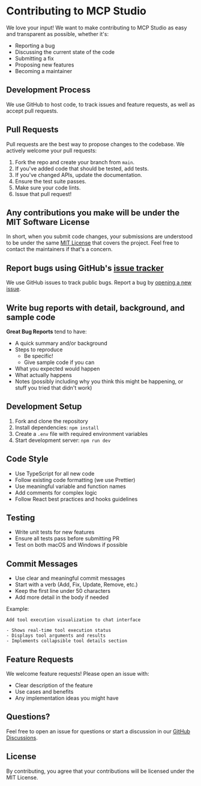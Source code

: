 # Contributing to MCP Studio

We love your input! We want to make contributing to MCP Studio as easy and transparent as possible, whether it's:

- Reporting a bug
- Discussing the current state of the code
- Submitting a fix
- Proposing new features
- Becoming a maintainer

## Development Process

We use GitHub to host code, to track issues and feature requests, as well as accept pull requests.

## Pull Requests

Pull requests are the best way to propose changes to the codebase. We actively welcome your pull requests:

1. Fork the repo and create your branch from `main`.
2. If you've added code that should be tested, add tests.
3. If you've changed APIs, update the documentation.
4. Ensure the test suite passes.
5. Make sure your code lints.
6. Issue that pull request!

## Any contributions you make will be under the MIT Software License

In short, when you submit code changes, your submissions are understood to be under the same [MIT License](http://choosealicense.com/licenses/mit/) that covers the project. Feel free to contact the maintainers if that's a concern.

## Report bugs using GitHub's [issue tracker](https://github.com/KirtiJha/langgraph-mcp-studio/issues)

We use GitHub issues to track public bugs. Report a bug by [opening a new issue](https://github.com/KirtiJha/langgraph-mcp-studio/issues/new).

## Write bug reports with detail, background, and sample code

**Great Bug Reports** tend to have:

- A quick summary and/or background
- Steps to reproduce
  - Be specific!
  - Give sample code if you can
- What you expected would happen
- What actually happens
- Notes (possibly including why you think this might be happening, or stuff you tried that didn't work)

## Development Setup

1. Fork and clone the repository
2. Install dependencies: `npm install`
3. Create a `.env` file with required environment variables
4. Start development server: `npm run dev`

## Code Style

- Use TypeScript for all new code
- Follow existing code formatting (we use Prettier)
- Use meaningful variable and function names
- Add comments for complex logic
- Follow React best practices and hooks guidelines

## Testing

- Write unit tests for new features
- Ensure all tests pass before submitting PR
- Test on both macOS and Windows if possible

## Commit Messages

- Use clear and meaningful commit messages
- Start with a verb (Add, Fix, Update, Remove, etc.)
- Keep the first line under 50 characters
- Add more detail in the body if needed

Example:
```
Add tool execution visualization to chat interface

- Shows real-time tool execution status
- Displays tool arguments and results
- Implements collapsible tool details section
```

## Feature Requests

We welcome feature requests! Please open an issue with:
- Clear description of the feature
- Use cases and benefits
- Any implementation ideas you might have

## Questions?

Feel free to open an issue for questions or start a discussion in our [GitHub Discussions](https://github.com/KirtiJha/langgraph-mcp-studio/discussions).

## License

By contributing, you agree that your contributions will be licensed under the MIT License.

